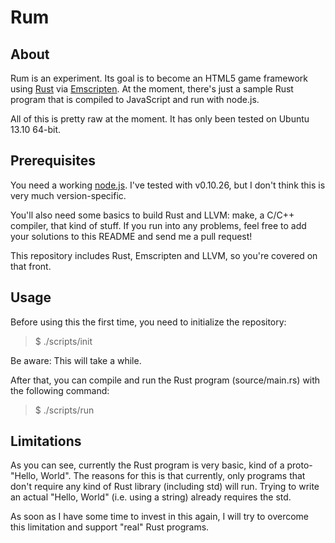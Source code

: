 # Rum

## About

Rum is an experiment. Its goal is to become an HTML5 game framework using
[Rust](http://rust-lang.org) via [Emscripten](http://emscripten.org). At the
moment, there's just a sample Rust program that is compiled to JavaScript and
run with node.js.

All of this is pretty raw at the moment. It has only been tested on Ubuntu 13.10
64-bit.


## Prerequisites

You need a working [node.js](http://nodejs.org). I've tested with v0.10.26, but
I don't think this is very much version-specific.

You'll also need some basics to build Rust and LLVM: make, a C/C++ compiler,
that kind of stuff. If you run into any problems, feel free to add your
solutions to this README and send me a pull request!

This repository includes Rust, Emscripten and LLVM, so you're covered on that
front.


## Usage

Before using this the first time, you need to initialize the repository:

> $ ./scripts/init

Be aware: This will take a while.

After that, you can compile and run the Rust program (source/main.rs) with the
following command:

> $ ./scripts/run


## Limitations

As you can see, currently the Rust program is very basic, kind of a
proto-"Hello, World". The reasons for this is that currently, only programs that
don't require any kind of Rust library (including std) will run. Trying to write
an actual "Hello, World" (i.e. using a string) already requires the std.

As soon as I have some time to invest in this again, I will try to overcome this
limitation and support "real" Rust programs.
